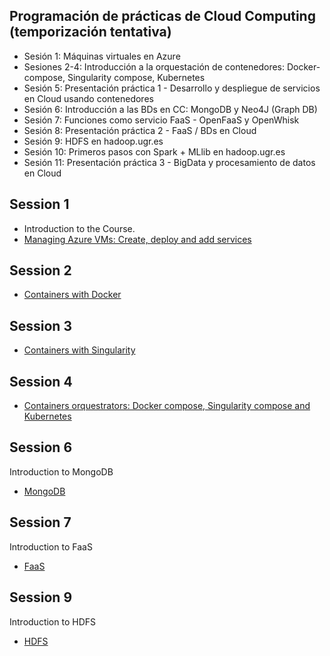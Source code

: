 ## Programación de prácticas de Cloud Computing (temporización tentativa)

- Sesión 1: Máquinas virtuales en Azure
- Sesiones 2-4: Introducción a la orquestación de contenedores: Docker-compose, Singularity compose, Kubernetes 
- Sesión 5: Presentación práctica 1 - Desarrollo y despliegue de servicios en Cloud usando contenedores
- Sesión 6: Introducción a las BDs en CC: MongoDB y Neo4J (Graph DB)
- Sesión 7: Funciones como servicio FaaS - OpenFaaS y OpenWhisk
- Sesión 8: Presentación práctica 2 - FaaS / BDs en Cloud
- Sesión 9: HDFS en hadoop.ugr.es
- Sesión 10: Primeros pasos con Spark + MLlib en hadoop.ugr.es
- Sesión 11: Presentación práctica 3 - BigData y procesamiento de datos en Cloud 



## Session 1

- Introduction to the Course. 
- [Managing Azure VMs: Create, deploy and add services](https://github.com/ccano/cc2223/tree/main/session1)


## Session 2

- [Containers with Docker](./session2/README.md#session-2-docker)


## Session 3

- [Containers with Singularity](./session3/README.md)

## Session 4 

- [Containers orquestrators: Docker compose, Singularity compose and Kubernetes ](./session4/README.md)


## Session 6

Introduction to MongoDB

- [MongoDB](./session6/README.md)

## Session 7

Introduction to FaaS

- [FaaS](./session7/README.md)

## Session 9

Introduction to HDFS

- [HDFS](./session8/README.md)

